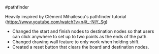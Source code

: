 #pathfinder

Heavily inspired by Clément Mihailescu's pathfinder tutorial (https://www.youtube.com/watch?v=n4t_-NjY_Sg)

- Changed the start and finish nodes to destination nodes so that users can click anywhere to set up to two points as the ends of the path.
- Changed drawing wall feature to only work when holding shift.
- Created a reset button that clears the board and destination nodes.
